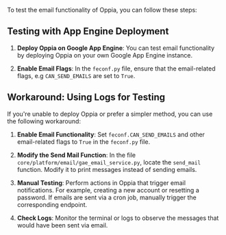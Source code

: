 To test the email functionality of Oppia, you can follow these steps:

## Testing with App Engine Deployment

1. **Deploy Oppia on Google App Engine**: You can test email functionality by deploying Oppia on your own Google App Engine instance.

2. **Enable Email Flags**: In the `feconf.py` file, ensure that the email-related flags, e.g `CAN_SEND_EMAILS` are set to `True`.

## Workaround: Using Logs for Testing

If you're unable to deploy Oppia or prefer a simpler method, you can use the following workaround:

1. **Enable Email Functionality**: Set `feconf.CAN_SEND_EMAILS` and other email-related flags to `True` in the `feconf.py` file.

2. **Modify the Send Mail Function**: In the file `core/platform/email/gae_email_service.py`, locate the `send_mail` function. Modify it to print messages instead of sending emails.

3. **Manual Testing**: Perform actions in Oppia that trigger email notifications. For example, creating a new account or resetting a password. If emails are sent via a cron job, manually trigger the corresponding endpoint.

4. **Check Logs**: Monitor the terminal or logs to observe the messages that would have been sent via email.
